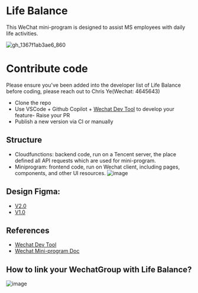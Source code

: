 # Life Balance
This WeChat mini-program is designed to assist MS employees with daily life activities.

![gh_1367f1ab3ae6_860](https://user-images.githubusercontent.com/14801837/137245752-3eb634ec-93a9-4185-b541-50ba0f277d52.jpg)

# Contribute code
Please ensure you've been added into the developer list of Life Balance before coding, please reach out to Chris Ye(Wechat: 4645643)
- Clone the repo
- Use VSCode + Github Copilot + [Wechat Dev Tool](https://developers.weixin.qq.com/miniprogram/dev/devtools/download.html) to develop your feature- Raise your PR
- Publish a new version via CI or manually

## Structure
- Cloudfunctions: backend code, run on a Tencent server, the place defined all API requests which are used for mini-program.
- Miniprogram: frontend code, run on Wechat client, including pages, components, and other UI resources.
![image](https://user-images.githubusercontent.com/14801837/179477557-c10b9e8e-0ca3-4392-9bd9-c1ac237ee37a.png)

## Design Figma:
- [V2.0](https://www.figma.com/file/xcr9K6fz4NawX7086Fmec5/Life-Balance-2.0?node-id=0%3A1)
- [V1.0](https://www.figma.com/file/NfBxrqreoYYNYy1s5e4Wlf/Life-Balance-1.0?node-id=0%3A1)

## References
- [Wechat Dev Tool](https://developers.weixin.qq.com/miniprogram/dev/devtools/download.html)
- [Wechat Mini-program Doc](https://developers.weixin.qq.com/miniprogram/dev/api/)

## How to link your WechatGroup with Life Balance?
![image](https://user-images.githubusercontent.com/14801837/180154122-6c6e6772-43b3-4e19-bffe-d6fee67c1aaa.png)


